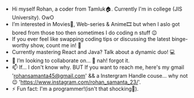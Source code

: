 - Hi myself Rohan, a coder from Tamluk🏠. Currently I'm in college (JIS University). OwO
- I’m interested in Movies🍿, Web-series & Anime🎞️ but when I aslo got bored from those too then sometimes I do coding n stuff 😉
- If you ever feel like swapping coding tips or discussing the latest binge-worthy show, count me in! 🍿
- Currently mastering React and Java? Talk about a dynamic duo! 💻
- 💞️ I’m looking to collaborate on... 🙁 nah! forgot it.
- 📫 If... I don't know why. BUT If you want to reach me, here's my gmail 'rohansamanta45@gmail.com' && a Instergram Handle couse... why not 😉 'https://www.instagram.com/rohan_samanta_23/'.
- ⚡ Fun fact: I'm a programmer!(isn't that shocking🤯).
